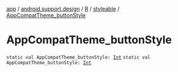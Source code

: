 [app](../../../index.md) / [android.support.design](../../index.md) / [R](../index.md) / [styleable](index.md) / [AppCompatTheme_buttonStyle](.)

# AppCompatTheme_buttonStyle

`static val AppCompatTheme_buttonStyle: `[`Int`](https://kotlinlang.org/api/latest/jvm/stdlib/kotlin/-int/index.html)
`static val AppCompatTheme_buttonStyle: `[`Int`](https://kotlinlang.org/api/latest/jvm/stdlib/kotlin/-int/index.html)